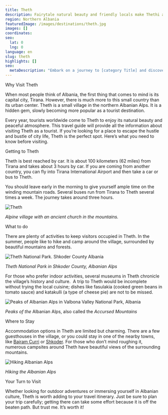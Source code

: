 ```yaml
---
title: Theth
description: Fairytale natural beauty and friendly locals make Thethi an attractive tourist destination in the northern Albanian Alps.
region: Northern Albania
featuredImage: /images/destinations/theth.jpg
images: []
coordinates:
seo:
  lat: 0
  lng: 0
language: en
slug: theth
highlights: []
seo:
  metaDescription: "Embark on a journey to [category Title] and discover its breathtaking beauty through our products."
---
```


Why Visit Theth

When most people think of Albania, the first thing that comes to mind is its capital city, Tirana. However, there is much more to this small country than its urban center. Theth is a small village in the northern Albanian Alps. It is a hidden gem, slowly becoming more popular as a tourist destination. 

Every year, tourists worldwide come to Theth to enjoy its natural beauty and peaceful atmosphere. This travel guide will provide all the information about visiting Theth as a tourist. If you’re looking for a place to escape the hustle and bustle of city life, Theth is the perfect spot. Here’s what you need to know before visiting.

Getting to Theth

Theth is best reached by car. It is about 100 kilometers (62 miles) from Tirana and takes about 3 hours by car. If you are coming from another country, you can fly into Tirana International Airport and then take a car or bus to Theth.

You should leave early in the morning to give yourself ample time on the winding mountain roads. Several buses run from Tirana to Theth several times a week. The journey takes around three hours.

![Theth](/images/destinations/Thethi-Northen-Albanian-Alps.jpeg "Thethi Northen Albanian Alps")

*Alpine village with an ancient church in the mountains.*

What to do

There are plenty of activities to keep visitors occupied in Theth. In the summer, people like to hike and camp around the village, surrounded by beautiful mountains and forests. 

![Theth National Park. Shkoder County Albania](/images/destinations/Theth-National-Park.-Shkoder-County-Albania.jpeg "Theth National Park. Shkoder County Albania")

*Theth National Park in Shkoder County, Albanian Alps*

For those who prefer indoor activities, several museums in Theth chronicle the village’s history and culture.  A trip to Theth would be incomplete without trying the local cuisine; dishes like fasulakia (cooked green beans in tomato sauce) and katakulli (a type of cheese pie) are not to be missed.

![Peaks of Albanian Alps in Valbona Valley National Park, Albania](/images/destinations/Peaks-of-Albanian-Alps-in-Valbona-Valley-National-Park-Albania.jpeg "Peaks of Albanian Alps in Valbona Valley National Park Albania 1024x683")

*Peaks of the* Albanian Alps, also called the *Accursed Mountains*

Where to Stay

Accommodation options in Theth are limited but charming. There are a few guesthouses in the village, or you could stay in one of the nearby towns, like [Bajram Curri](https://albaniavisit.com/destinations/bajram-curri/) or [Shkoder](https://albaniavisit.com/destinations/shkoder/). For those who don’t mind roughing it, numerous campsites around Theth have beautiful views of the surrounding mountains.

![Hiking Albanian Alps](/images/destinations/hiking-from-Theth-Valley-to-Valbona-Valley-in-Albanian-Alps-1.jpeg "hiking from Theth Valley to Valbona Valley in Albanian Alps 1")

*Hiking the Albanian Alps*

Your Turn to Visit

Whether looking for outdoor adventures or immersing yourself in Albanian culture, Theth is worth adding to your travel itinerary. Just be sure to plan your trip carefully; getting there can take some effort because it is off the beaten path. But trust me. It’s worth it!

